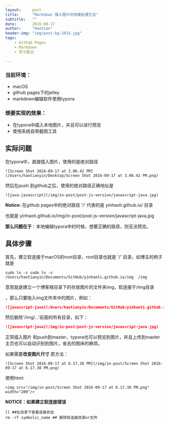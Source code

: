 ```yaml
---
layout:     post
title:      "Markdown 插入图片的快捷处理方法"
subtitle:   ""
date:       2016-09-17
author:     "Haotian"
header-img: "img/post-bg-2015.jpg"
tags:
    - Github Pages
    - Markdown
    - 学习笔记
  
---
```


### 当前环境：

- macOS
- github pages下的jelley
- markdown编辑软件使用typora

### 想要实现的效果：

- 在typora中插入本地图片，并且可以进行预览
- 使用系统自带截图工具



## 实际问题

在typora中，直接插入图片，使用的是绝对路径

```
![Screen Shot 2016-09-17 at 3.06.42 PM](/Users/haotianyin/Desktop/Screen Shot 2016-09-17 at 3.06.42 PM.png)
```

然后在push 到github之后，使用的绝对路径正确地址是

```
![java-javascript](/img/in-post/post-js-version/javascript-java.jpg)
```

**Notice:** 在github pages中的绝对路径 '/' 代表的是 yinhaoti.github.io/ 目录

也就是 yinhaoti.github.io/img/in-post/post-js-version/javascript-java.jpg

**那么问题在于**：本地编辑typora中的时候，想要正确的路径，则无法预览。



## 具体步骤

首先，建立软连接于macOS的root目录，root目录也就是 '/' 目录，如博主的例子就是

```shell
sudo ln -s sudo ln -s /Users/haotianyin/Documents/GitHub/yinhaoti.github.io/img  /img
```

意思就是建立一个博客根目录下的存放图片的文件夹img，软连接于/img目录

，那么只要拖入img文件夹中的图片，例如：

```markdown
![javascript-java](/Users/haotianyin/Documents/GitHub/yinhaoti.github.io/img/in-post/post-js-version/javascript-java.jpg)
```

然后删除'/img/...'前面的所有目录，如下：

```markdown
![javascript-java](/img/in-post/post-js-version/javascript-java.jpg)
```

正常插入图片 和push到master，typora也可以预览到图片，并且上传到master主页也可以自动识别到图片，省去的图床的麻烦。

如果需要**改变图片尺寸**
原方法：
```
![Screen Shot 2016-09-17 at 6.17.38 PM](/img/in-post/Screen Shot 2016-09-17 at 6.17.38 PM.png)
```
使用html:
```
<img src="/img/in-post/Screen Shot 2016-09-17 at 6.17.38 PM.png" width="200"/>
```


**NOTICE：如果建立软连接错误**

```
ll ##在目录下查看连接状态
rm -rf symbolic_name ## 删除软连接目录or文件
```

